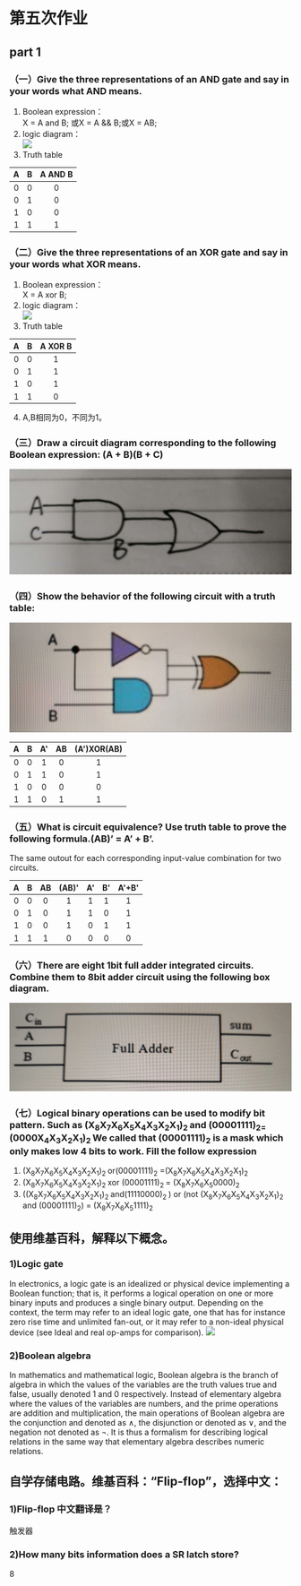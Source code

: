 # 第五次作业
## part 1
### （一）Give the three representations of an AND gate and say in your words what AND means. 
1. Boolean expression：   
X = A and B; 或X = A && B;或X = AB;
2. logic diagram：    
![](https://upload.wikimedia.org/wikipedia/commons/b/b9/AND_ANSI_Labelled.svg)    
3. Truth table     

|A|B|A AND B|
|:-----:|:-----:|:-----:|
|0|0|0
|0|1|0
|1|0|0
|1|1|1
### （二）Give the three representations of an XOR gate and say in your words what XOR means.
1. Boolean expression：      
X = A xor B;          
2. logic diagram：    
![](https://upload.wikimedia.org/wikipedia/commons/1/17/XOR_ANSI_Labelled.svg)           
3. Truth table          

|A|B|A XOR B|
|:-----:|:-----:|:-----:|
|0|0|1
|0|1|1
|1|0|1
|1|1|0

4. A,B相同为0，不同为1。
### （三）Draw a circuit diagram corresponding to the following Boolean expression: (A + B)(B + C)      
![](images\san.jpg)
### （四）Show the behavior of the following circuit with a truth table:
![](images\4.jpg)

|A|B|A'|AB|(A')XOR(AB)|
|:---:|:---:|:---:|:---:|:---:|
|0|0|1|0|1
|0|1|1|0|1
|1|0|0|0|0
|1|1|0|1|1

### （五）What is circuit equivalence? Use truth table to prove the following formula.(AB)’ = A’ + B’.

The same outout for each corresponding input-value combination for two circuits.

|A|B|AB|(AB)'|A'|B'|A'+B'|
|:--:|:--:|:--:|:--:|:--:|:--:|:--:|
|0|0|0|1|1|1|1
|0|1|0|1|1|0|1
|1|0|0|1|0|1|1
|1|1|1|0|0|0|0
### （六）There are eight 1bit full adder integrated circuits. Combine them to 8bit adder circuit using the following box diagram.
![](images\6.jpg)

### （七）Logical binary operations can be used to modify bit pattern. Such as (X<sub>8</sub>X<sub>7</sub>X<sub>6</sub>X<sub>5</sub>X<sub>4</sub>X<sub>3</sub>X<sub>2</sub>X<sub>1</sub>)<sub>2 </sub> and (00001111)<sub>2= </sub>(0000X<sub>4</sub>X<sub>3</sub>X<sub>2</sub>X<sub>1</sub>)<sub>2  </sub> We called that (00001111)<sub>2</sub> is a mask which only makes low 4 bits to work. Fill the follow expression 
1. (X<sub>8</sub>X<sub>7</sub>X<sub>6</sub>X<sub>5</sub>X<sub>4</sub>X<sub>3</sub>X<sub>2</sub>X<sub>1</sub>)<sub>2  </sub>or(00001111)<sub>2</sub> =(X<sub>8</sub>X<sub>7</sub>X<sub>6</sub>X<sub>5</sub>X<sub>4</sub>X<sub>3</sub>X<sub>2</sub>X<sub>1</sub>)<sub>2 
2. (X<sub>8</sub>X<sub>7</sub>X<sub>6</sub>X<sub>5</sub>X<sub>4</sub>X<sub>3</sub>X<sub>2</sub>X<sub>1</sub>)<sub>2 </sub>xor (00001111)<sub>2 </sub>= (X<sub>8</sub>X<sub>7</sub>X<sub>6</sub>X<sub>5</sub>0000)<sub>2 
3. ((X<sub>8</sub>X<sub>7</sub>X<sub>6</sub>X<sub>5</sub>X<sub>4</sub>X<sub>3</sub>X<sub>2</sub>X<sub>1</sub>)<sub>2 </sub>and(11110000)<sub>2 </sub>) or  (not (X<sub>8</sub>X<sub>7</sub>X<sub>6</sub>X<sub>5</sub>X<sub>4</sub>X<sub>3</sub>X<sub>2</sub>X<sub>1</sub>)<sub>2 </sub>and (00001111)<sub>2</sub>)  =  (X<sub>8</sub>X<sub>7</sub>X<sub>6</sub>X<sub>5</sub>1111)<sub>2
## 使用维基百科，解释以下概念。
### 1)Logic gate 
In electronics, a logic gate is an idealized or physical device implementing a Boolean function; that is, it performs a logical operation on one or more binary inputs and produces a single binary output. Depending on the context, the term may refer to an ideal logic gate, one that has for instance zero rise time and unlimited fan-out, or it may refer to a non-ideal physical device (see Ideal and real op-amps for comparison).
![](https://upload.wikimedia.org/wikipedia/commons/2/26/7400.jpg) 
### 2)Boolean algebra
In mathematics and mathematical logic, Boolean algebra is the branch of algebra in which the values of the variables are the truth values true and false, usually denoted 1 and 0 respectively. Instead of elementary algebra where the values of the variables are numbers, and the prime operations are addition and multiplication, the main operations of Boolean algebra are the conjunction and denoted as ∧, the disjunction or denoted as ∨, and the negation not denoted as ¬. It is thus a formalism for describing logical relations in the same way that elementary algebra describes numeric relations. 
## 自学存储电路。维基百科：“Flip-flop”，选择中文：
### 1)Flip-flop 中文翻译是？
触发器 
### 2)How many bits information does a SR latch store?
8